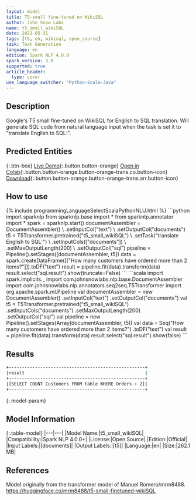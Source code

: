 ```yaml
---
layout: model
title: T5-small fine-tuned on WikiSQL
author: John Snow Labs
name: t5_small_wikiSQL
date: 2022-05-31
tags: [t5, en, wikisql, open_source]
task: Text Generation
language: en
edition: Spark NLP 4.0.0
spark_version: 3.0
supported: true
article_header:
  type: cover
use_language_switcher: "Python-Scala-Java"
---
```


## Description

Google's T5 small fine-tuned on WikiSQL for English to SQL translation. Will generate SQL code from natural language input when the task is set it to "translate English to SQL:".

## Predicted Entities



{:.btn-box}
[Live Demo](https://demo.johnsnowlabs.com/public/T5_SQL/){:.button.button-orange}
[Open in Colab](https://colab.research.google.com/github/JohnSnowLabs/spark-nlp-workshop/blob/master/tutorials/streamlit_notebooks/T5_SQL.ipynb){:.button.button-orange.button-orange-trans.co.button-icon}
[Download](https://s3.amazonaws.com/auxdata.johnsnowlabs.com/public/models/t5_small_wikiSQL_en_4.0.0_3.0_1653999332896.zip){:.button.button-orange.button-orange-trans.arr.button-icon}

## How to use



<div class="tabs-box" markdown="1">
{% include programmingLanguageSelectScalaPythonNLU.html %}
```python
import sparknlp
from sparknlp.base import *
from sparknlp.annotator import *
spark = sparknlp.start()
documentAssembler = DocumentAssembler() \
    .setInputCol("text") \
    .setOutputCol("documents")
t5 = T5Transformer.pretrained("t5_small_wikiSQL") \
    .setTask("translate English to SQL:") \
    .setInputCols(["documents"]) \
    .setMaxOutputLength(200) \
    .setOutputCol("sql")
pipeline = Pipeline().setStages([documentAssembler, t5])
data = spark.createDataFrame([["How many customers have ordered more than 2 items?"]]).toDF("text")
result = pipeline.fit(data).transform(data)
result.select("sql.result").show(truncate=False)
```
```scala
import spark.implicits._
import com.johnsnowlabs.nlp.base.DocumentAssembler
import com.johnsnowlabs.nlp.annotators.seq2seq.T5Transformer
import org.apache.spark.ml.Pipeline
val documentAssembler = new DocumentAssembler()
  .setInputCol("text")
  .setOutputCol("documents")
val t5 = T5Transformer.pretrained("t5_small_wikiSQL")
  .setInputCols("documents")
  .setMaxOutputLength(200)
  .setOutputCol("sql")
val pipeline = new Pipeline().setStages(Array(documentAssembler, t5))
val data = Seq("How many customers have ordered more than 2 items?")
  .toDF("text")
val result = pipeline.fit(data).transform(data)
result.select("sql.result").show(false)
```
</div>

## Results

```bash
+----------------------------------------------------+
|result                                              |
+----------------------------------------------------+
|[SELECT COUNT Customers FROM table WHERE Orders > 2]|
+----------------------------------------------------+
```

{:.model-param}
## Model Information

{:.table-model}
|---|---|
|Model Name:|t5_small_wikiSQL|
|Compatibility:|Spark NLP 4.0.0+|
|License:|Open Source|
|Edition:|Official|
|Input Labels:|[documents]|
|Output Labels:|[t5]|
|Language:|en|
|Size:|262.1 MB|

## References

Model originally from the transformer model of Manuel Romero/mrm8488.
https://huggingface.co/mrm8488/t5-small-finetuned-wikiSQL